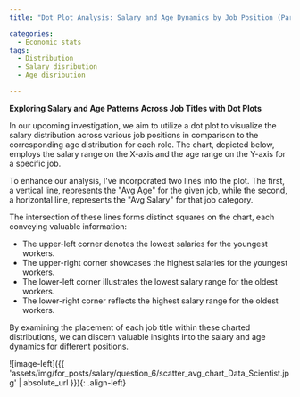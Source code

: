 ```yaml
---
title: "Dot Plot Analysis: Salary and Age Dynamics by Job Position (Part 3: Compensation Analytics)"

categories:
  - Economic stats 
tags:
  - Distribution
  - Salary disribution
  - Age disribution  

---
```


**Exploring Salary and Age Patterns Across Job Titles with Dot Plots**


In our upcoming investigation, we aim to utilize a dot plot to visualize the salary distribution across various job positions in comparison to the corresponding age distribution for each role. The chart, depicted below, employs the salary range on the X-axis and the age range on the Y-axis for a specific job.

To enhance our analysis, I've incorporated two lines into the plot. The first, a vertical line, represents the "Avg Age" for the given job, while the second, a horizontal line, represents the "Avg Salary" for that job category.

The intersection of these lines forms distinct squares on the chart, each conveying valuable information:

* The upper-left corner denotes the lowest salaries for the youngest workers.
* The upper-right corner showcases the highest salaries for the youngest workers.
* The lower-left corner illustrates the lowest salary range for the oldest workers.
* The lower-right corner reflects the highest salary range for the oldest workers.


By examining the placement of each job title within these charted distributions, we can discern valuable insights into the salary and age dynamics for different positions.


![image-left]({{ 'assets/img/for_posts/salary/question_6/scatter_avg_chart_Data_Scientist.jpg' | absolute_url }}){: .align-left}
